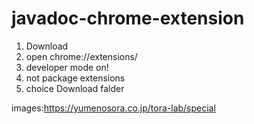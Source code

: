 # javadoc-chrome-extension

1. Download
2. open chrome://extensions/
3. developer mode on!
4. not package extensions
5. choice Download falder

images:https://yumenosora.co.jp/tora-lab/special
